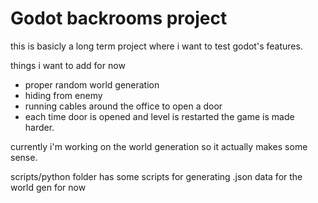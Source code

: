 # Godot backrooms project
this is basicly a long term project where i want to test godot's features.

things i want to add for now
- proper random world generation
- hiding from enemy
- running cables around the office to open a door
- each time door is opened and level is restarted the game is made harder.

currently i'm working on the world generation so it actually makes some sense.

scripts/python folder has some scripts for generating .json data for the world gen for now  
 
